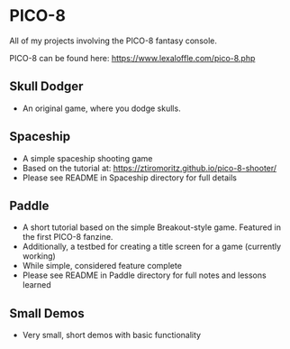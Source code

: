 # PICO-8
All of my projects involving the PICO-8 fantasy console.

PICO-8 can be found here: https://www.lexaloffle.com/pico-8.php

## Skull Dodger
- An original game, where you dodge skulls.

## Spaceship
- A simple spaceship shooting game
- Based on the tutorial at: https://ztiromoritz.github.io/pico-8-shooter/
- Please see README in Spaceship directory for full details

## Paddle
- A short tutorial based on the simple Breakout-style game.  Featured in the first PICO-8 fanzine.
- Additionally, a testbed for creating a title screen for a game (currently working)
- While simple, considered feature complete
- Please see README in Paddle directory for full notes and lessons learned

## Small Demos
- Very small, short demos with basic functionality